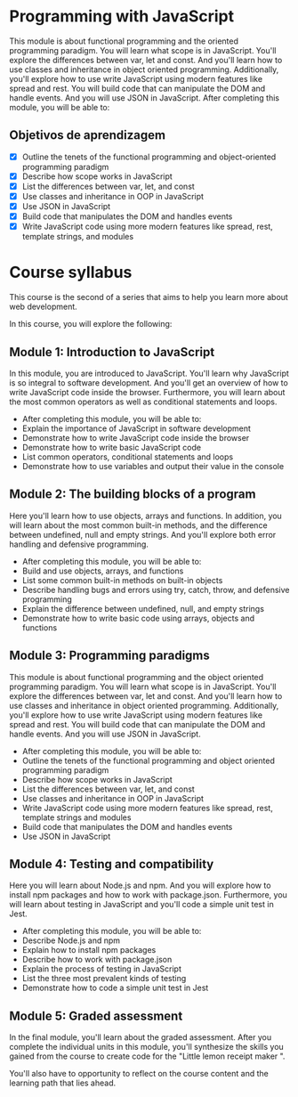# Programming with JavaScript

This module is about functional programming and the oriented programming paradigm. You will learn what scope is in JavaScript. You'll explore the differences between var, let and const. And you'll learn how to use classes and inheritance in object oriented programming. Additionally, you'll explore how to use write JavaScript using modern features like spread and rest. You will build code that can manipulate the DOM and handle events. And you will use JSON in JavaScript. After completing this module, you will be able to:

## Objetivos de aprendizagem

- [x] Outline the tenets of the functional programming and object-oriented programming paradigm
- [x] Describe how scope works in JavaScript
- [x] List the differences between var, let, and const
- [x] Use classes and inheritance in OOP in JavaScript
- [x] Use JSON in JavaScript
- [x] Build code that manipulates the DOM and handles events
- [x] Write JavaScript code using more modern features like spread, rest, template strings, and modules

# Course syllabus

This course is the second of a series that aims to help you learn more about web development. 

In this course, you will explore the following:

## Module 1: Introduction to JavaScript

In this module, you are introduced to JavaScript. You'll learn why JavaScript is so integral to software development. And you'll get an overview of how to write JavaScript code inside the browser. Furthermore, you will learn about the most common operators as well as conditional statements and loops.

- After completing this module, you will be able to:
- Explain the importance of JavaScript in software development
- Demonstrate how to write JavaScript code inside the browser
- Demonstrate how to write basic JavaScript code
- List common operators, conditional statements and loops
- Demonstrate how to use variables and output their value in the console

## Module 2: The building blocks of a program

Here you'll learn how to use objects, arrays and functions. In addition, you will learn about the most common built-in methods, and the difference between undefined, null and empty strings. And you'll explore both error handling and defensive programming.

- After completing this module, you will be able to:
- Build and use objects, arrays, and functions
- List some common built-in methods on built-in objects
- Describe handling bugs and errors using try, catch, throw, and defensive programming
- Explain the difference between undefined, null, and empty strings  
- Demonstrate how to write basic code using arrays, objects and functions   

## Module 3: Programming paradigms

This module is about functional programming and the object oriented programming paradigm. You will learn what scope is in JavaScript. You'll explore the differences between var, let and const. And you'll learn how to use classes and inheritance in object oriented programming. Additionally, you'll explore how to use write JavaScript using modern features like spread and rest.  You will build code that can manipulate the DOM and handle events. And you will use JSON in JavaScript.

- After completing this module, you will be able to:
- Outline the tenets of the functional programming and object oriented programming paradigm
- Describe how scope works in JavaScript
- List the differences between var, let, and const
- Use classes and inheritance in OOP in JavaScript
- Write JavaScript code using more modern features like spread, rest, template strings and modules
- Build code that manipulates the DOM and handles events
- Use JSON in JavaScript

## Module 4: Testing and compatibility

Here you will learn about Node.js and npm. And you will explore how to install npm packages and how to work with package.json. Furthermore, you will learn about testing in JavaScript and you'll code a simple unit test in Jest.

- After completing this module, you will be able to:
- Describe Node.js and npm
- Explain how to install npm packages
- Describe how to work with package.json
- Explain the process of testing in JavaScript
- List the three most prevalent kinds of testing
- Demonstrate how to code a simple unit test in Jest

## Module 5: Graded assessment

In the final module, you'll learn about the graded assessment. After you complete the individual units in this module, you'll synthesize the skills you gained from the course to create code for the "Little lemon receipt maker ". 

You'll also have to opportunity to reflect on the course content and the learning path that lies ahead.    



